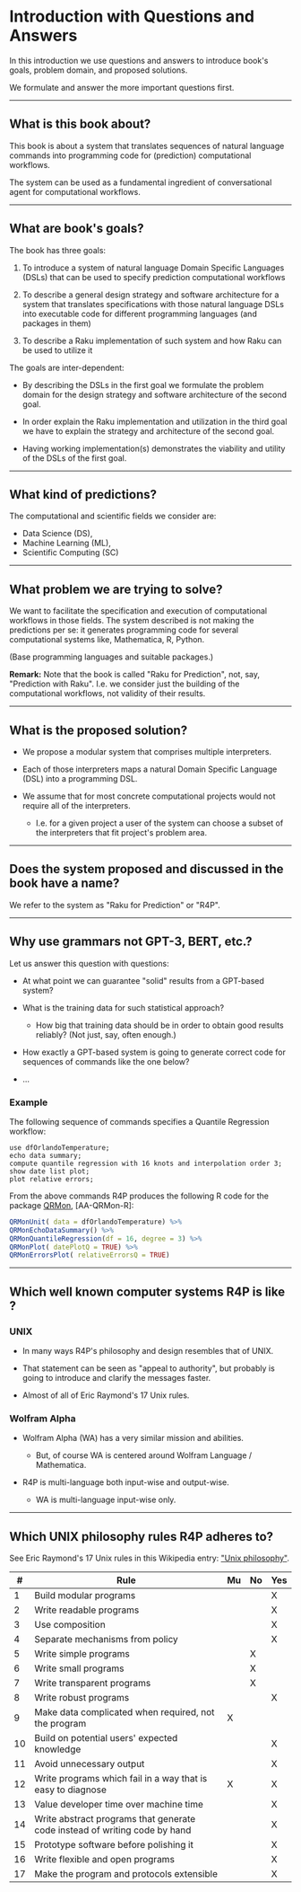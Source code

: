 # Introduction with Questions and Answers

In this introduction we use questions and answers to introduce book's goals, problem domain, and proposed solutions.

We formulate and answer the more important questions first.

------

## What is this book about?

This book is about a system that translates sequences of natural language commands into
programming code for (prediction) computational workflows.

The system can be used as a fundamental ingredient of conversational agent for computational workflows.

------

## What are book's goals?

The book has three goals:

1. To introduce a system of natural language Domain Specific Languages (DSLs) 
   that can be used to specify prediction computational workflows

2. To describe a general design strategy and software architecture for a system that 
   translates specifications with those natural language DSLs into 
   executable code for different programming languages (and packages in them)
   
3. To describe a Raku implementation of such system and how Raku
   can be used to utilize it
   
The goals are inter-dependent:

- By describing the DSLs in the first goal we formulate the problem domain 
  for the design strategy and software architecture of the second goal.
  
- In order explain the Raku implementation and utilization in the third goal we have to
  explain the strategy and architecture of the second goal.
  
- Having working implementation(s) demonstrates the viability and utility of the 
  DSLs of the first goal.

------
   
## What kind of predictions?

The computational and scientific fields we consider are:

- Data Science (DS),
- Machine Learning (ML), 
- Scientific Computing (SC)

------

## What problem we are trying to solve?

We want to facilitate the specification and execution of computational workflows in those fields.
The system described is not making the predictions per se: it generates programming code for 
several computational systems like, Mathematica, R, Python. 

(Base programming languages and suitable packages.) 

**Remark:** Note that the book is called "Raku for Prediction", not, say, "Prediction with Raku".
I.e. we consider just the building of the computational workflows, not validity of their results. 

------

## What is the proposed solution?

- We propose a modular system that comprises multiple interpreters. 

- Each of those interpreters maps a natural Domain Specific Language (DSL) into a programming DSL.
  
- We assume that for most concrete computational projects would not require all of the interpreters.
    - I.e. for a given project a user of the system can choose a subset of the interpreters 
      that fit project's problem area. 
    
------

## Does the system proposed and discussed in the book have a name?

We refer to the system as "Raku for Prediction" or "R4P".

------

## Why use grammars not GPT-3, BERT, etc.?

Let us answer this question with questions:

- At what point we can guarantee "solid" results from a GPT-based system?

- What is the training data for such statistical approach? 
  
  - How big that training data should be in order to obtain good results reliably? (Not just, say, often enough.) 

- How exactly a GPT-based system is going to generate correct code for sequences of commands
  like the one below?
  
- ...  
  
### Example  

The following sequence of commands specifies a Quantile Regression workflow:
  
```{raku-dsl, outputPrompt=NONE, format=code}
use dfOrlandoTemperature;
echo data summary;
compute quantile regression with 16 knots and interpolation order 3;
show date list plot;
plot relative errors;
```

From the above commands R4P produces the following R code for the package 
[QRMon](https://github.com/antononcube/QRMon-R), [AA-QRMon-R]:

```r
QRMonUnit( data = dfOrlandoTemperature) %>%
QRMonEchoDataSummary() %>%
QRMonQuantileRegression(df = 16, degree = 3) %>%
QRMonPlot( datePlotQ = TRUE) %>%
QRMonErrorsPlot( relativeErrorsQ = TRUE)
```  

------

## Which well known computer systems R4P is like ?

### UNIX

- In many ways R4P's philosophy and design resembles that of UNIX.

 - That statement can be seen as "appeal to authority", but probably is going to introduce and clarify the messages faster.

- Almost of all of Eric Raymond's 17 Unix rules.

### Wolfram Alpha

- Wolfram Alpha (WA) has a very similar mission and abilities.

  - But, of course WA is centered around Wolfram Language / Mathematica.
  
- R4P is multi-language both input-wise and output-wise.

  - WA is multi-language input-wise only. 
    
------

## Which UNIX philosophy rules R4P adheres to? 

See Eric Raymond's 17 Unix rules in this Wikipedia entry: 
["Unix philosophy"](https://en.wikipedia.org/wiki/Unix_philosophy).

|   # | Rule                                                                         | Mu   | No   | Yes  |
| --- | ---------------------------------------------------------------------------- | ---- | ---- | ---- |
|   1 | Build modular programs                                                       |      |      |  X   |
|   2 | Write readable programs                                                      |      |      |  X   |
|   3 | Use composition                                                              |      |      |  X   |
|   4 | Separate mechanisms from policy                                              |      |      |  X   |
|   5 | Write simple programs                                                        |      |  X   |      |
|   6 | Write small programs                                                         |      |  X   |      |
|   7 | Write transparent programs                                                   |      |  X   |      |
|   8 | Write robust programs                                                        |      |      | X    |
|   9 | Make data complicated when required, not the program                         |  X   |      |      |
|  10 | Build on potential users' expected knowledge                                 |      |      |  X   |
|  11 | Avoid unnecessary output                                                     |      |      |  X   |
|  12 | Write programs which fail in a way that is easy to diagnose                  |  X   |      |  X   |
|  13 | Value developer time over machine time                                       |      |      |  X   |
|  14 | Write abstract programs that generate code instead of writing code by hand   |      |      |  X   |
|  15 | Prototype software before polishing it                                       |      |      |  X   |
|  16 | Write flexible and open programs                                             |      |      |  X   |
|  17 | Make the program and protocols extensible                                    |      |      |  X   |

